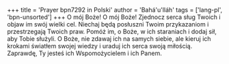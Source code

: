 +++
title = 'Prayer bpn7292 in Polski'
author = 'Bahá'u'lláh'
tags = ['lang-pl', 'bpn-unsorted']
+++
O mój Boże! O mój Boże! Zjednocz serca sług Twoich i objaw im swój wielki cel. Niechaj będą posłuszni Twoim przykazaniom i przestrzegają Twoich praw. Pomóż im, o Boże, w ich staraniach i dodaj sił, aby Tobie służyli. O Boże, nie zdawaj ich na samych siebie, ale kieruj ich krokami światłem swojej wiedzy i uraduj ich serca swoją miłością. Zaprawdę, Ty jesteś ich Wspomożycielem i ich Panem.
